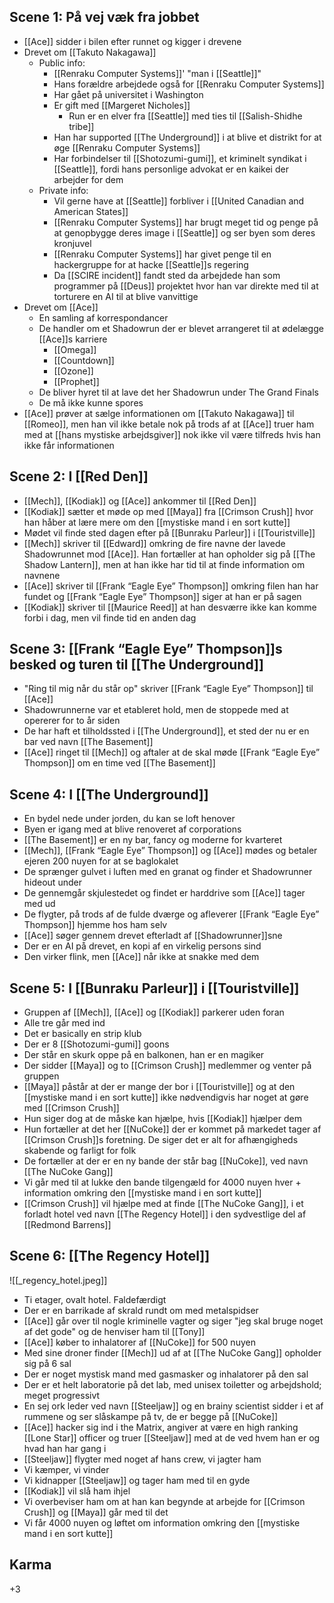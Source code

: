 ## Scene 1: På vej væk fra jobbet

- [[Ace]] sidder i bilen efter runnet og kigger i drevene
- Drevet om [[Takuto Nakagawa]]
    - Public info:
        - [[Renraku Computer Systems]]' "man i [[Seattle]]"
        - Hans forældre arbejdede også for [[Renraku Computer Systems]]
        - Har gået på universitet i Washington
        - Er gift med [[Margeret Nicholes]]
            - Run er en elver fra [[Seattle]] med ties til [[Salish-Shidhe tribe]]
        - Han har supported [[The Underground]] i at blive et distrikt for at øge [[Renraku Computer Systems]]
        - Har forbindelser til [[Shotozumi-gumi]], et kriminelt syndikat i [[Seattle]], fordi hans personlige advokat er en kaikei der arbejder for dem
    - Private info:
        - Vil gerne have at [[Seattle]] forbliver i [[United Canadian and American States]]
        - [[Renraku Computer Systems]] har brugt meget tid og penge på at genopbygge deres image i [[Seattle]] og ser byen som deres kronjuvel
        - [[Renraku Computer Systems]] har givet penge til en hackergruppe for at hacke [[Seattle]]s regering
        - Da [[SCIRE incident]] fandt sted da arbejdede han som programmer på [[Deus]] projektet hvor han var direkte med til at torturere en AI til at blive vanvittige
- Drevet om [[Ace]]
    - En samling af korrespondancer
    - De handler om et Shadowrun der er blevet arrangeret til at ødelægge [[Ace]]s karriere
        - [[Omega]]
        - [[Countdown]]
        - [[Ozone]]
        - [[Prophet]]
    - De bliver hyret til at lave det her Shadowrun under The Grand Finals
    - De må ikke kunne spores
- [[Ace]] prøver at sælge informationen om [[Takuto Nakagawa]] til [[Romeo]], men han vil ikke betale nok på trods af at [[Ace]] truer ham med at [[hans mystiske arbejdsgiver]] nok ikke vil være tilfreds hvis han ikke får informationen

## Scene 2: I [[Red Den]]

- [[Mech]], [[Kodiak]] og [[Ace]] ankommer til [[Red Den]]
- [[Kodiak]] sætter et møde op med [[Maya]] fra [[Crimson Crush]] hvor han håber at lære mere om den [[mystiske mand i en sort kutte]]
- Mødet vil finde sted dagen efter på [[Bunraku Parleur]] i [[Touristville]]
- [[Mech]] skriver til [[Edward]] omkring de fire navne der lavede Shadowrunnet mod [[Ace]]. Han fortæller at han opholder sig på [[The Shadow Lantern]], men at han ikke har tid til at finde information om navnene
- [[Ace]] skriver til [[Frank “Eagle Eye” Thompson]] omkring filen han har fundet og [[Frank “Eagle Eye” Thompson]] siger at han er på sagen
- [[Kodiak]] skriver til [[Maurice Reed]] at han desværre ikke kan komme forbi i dag, men vil finde tid en anden dag

## Scene 3: [[Frank “Eagle Eye” Thompson]]s besked og turen til [[The Underground]]

- "Ring til mig når du står op" skriver [[Frank “Eagle Eye” Thompson]] til [[Ace]]
- Shadowrunnerne var et etableret hold, men de stoppede med at opererer for to år siden
- De har haft et tilholdssted i [[The Underground]], et sted der nu er en bar ved navn [[The Basement]]
- [[Ace]] ringet til [[Mech]] og aftaler at de skal møde [[Frank “Eagle Eye” Thompson]] om en time ved [[The Basement]]

## Scene 4: I [[The Underground]]

- En bydel nede under jorden, du kan se loft henover
- Byen er igang med at blive renoveret af corporations
- [[The Basement]] er en ny bar, fancy og moderne for kvarteret
- [[Mech]], [[Frank “Eagle Eye” Thompson]] og [[Ace]] mødes og betaler ejeren 200 nuyen for at se baglokalet
- De sprænger gulvet i luften med en granat og finder et Shadowrunner hideout under
- De gennemgår skjulestedet og findet er harddrive som [[Ace]] tager med ud
- De flygter, på trods af de fulde dværge og afleverer [[Frank “Eagle Eye” Thompson]] hjemme hos ham selv
- [[Ace]] søger gennem drevet efterladt af [[Shadowrunner]]sne
- Der er en AI på drevet, en kopi af en virkelig persons sind
- Den virker flink, men [[Ace]] når ikke at snakke med dem

## Scene 5: I [[Bunraku Parleur]] i [[Touristville]]

- Gruppen af [[Mech]], [[Ace]] og [[Kodiak]] parkerer uden foran
- Alle tre går med ind
- Det er basically en strip klub
- Der er 8 [[Shotozumi-gumi]] goons
- Der står en skurk oppe på en balkonen, han er en magiker
- Der sidder [[Maya]] og to [[Crimson Crush]] medlemmer og venter på gruppen
- [[Maya]] påstår at der er mange der bor i [[Touristville]] og at den [[mystiske mand i en sort kutte]] ikke nødvendigvis har noget at gøre med [[Crimson Crush]]
- Hun siger dog at de måske kan hjælpe, hvis [[Kodiak]] hjælper dem
- Hun fortæller at det her [[NuCoke]] der er kommet på markedet tager af [[Crimson Crush]]s foretning. De siger det er alt for afhængigheds skabende og farligt for folk
- De fortæller at der er en ny bande der står bag [[NuCoke]], ved navn [[The NuCoke Gang]]
- Vi går med til at lukke den bande tilgengæld for 4000 nuyen hver + information omkring den [[mystiske mand i en sort kutte]]
- [[Crimson Crush]] vil hjælpe med at finde [[The NuCoke Gang]], i et forladt hotel ved navn [[The Regency Hotel]] i den sydvestlige del af [[Redmond Barrens]]

## Scene 6: [[The Regency Hotel]]

![[_regency_hotel.jpeg]]

- Ti etager, ovalt hotel. Faldefærdigt
- Der er en barrikade af skrald rundt om med metalspidser
- [[Ace]] går over til nogle kriminelle vagter og siger "jeg skal bruge noget af det gode" og de henviser ham til [[Tony]]
- [[Ace]] køber to inhalatorer af [[NuCoke]] for 500 nuyen
- Med sine droner finder [[Mech]] ud af at [[The NuCoke Gang]] opholder sig på 6 sal
- Der er noget mystisk mand med gasmasker og inhalatorer på den sal
- Der er et helt laboratorie på det lab, med unisex toiletter og arbejdshold; meget progressivt
- En sej ork leder ved navn [[Steeljaw]] og en brainy scientist sidder i et af rummene og ser slåskampe på tv, de er begge på [[NuCoke]]
- [[Ace]] hacker sig ind i the Matrix, angiver at være en high ranking [[Lone Star]] officer og truer [[Steeljaw]] med at de ved hvem han er og hvad han har gang i
- [[Steeljaw]] flygter med noget af hans crew, vi jagter ham
- Vi kæmper, vi vinder
- Vi kidnapper [[Steeljaw]] og tager ham med til en gyde
- [[Kodiak]] vil slå ham ihjel
- Vi overbeviser ham om at han kan begynde at arbejde for [[Crimson Crush]] og [[Maya]] går med til det
- Vi får 4000 nuyen og løftet om information omkring den [[mystiske mand i en sort kutte]]

## Karma

+3
